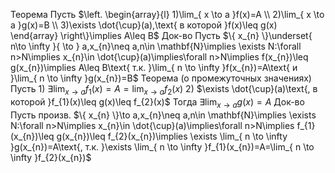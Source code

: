 Теорема
	Пусть
		 $\left. \begin{array}{l} 1)\lim_{ x \to a }f(x)=A \\ 2)\lim_{ x \to a }g(x)=B \\ 3)\exists \dot{\cup}(a),\text{ в которой }f(x)\leq g(x) \end{array} \right\}\implies A\leq B$
Док-во
	Пусть $\{ x_{n} \}\underset{ n\to \infty }{ \to } a,x_{n}\neq a,n\in \mathbf{N}\implies \exists N:\forall n>N\implies x_{n}\in \dot{\cup}(a)\implies\forall n>N\implies f(x_{n})\leq g(x_{n})\implies A\leq B\text{ т.к. }\lim_{ n \to \infty }f(x_{n})=A\text{ и }\lim_{ n \to \infty }g(x_{n})=B$
Теорема (о промежуточных значениях)
	Пусть
		1) $\exists \lim_{ x \to a }f_{1}(x)=A=\lim_{ x \to a }f_{2}(x)$
		2) $\exists \dot{\cup}(a)\text{, в которой }f_{1}(x)\leq g(x)\leq f_{2}(x)$
	Тогда
		$\exists \lim_{ x \to a }g(x)=A$
Док-во
	Пусть произв. $\{ x_{n} \}\to a,x_{n}\neq a,n\in \mathbf{N}\implies \exists N:\forall n>N\implies x_{n}\in \dot{\cup}(a)\implies\forall n>N\implies f_{1}(x_{n})\leq g(x_{n})\leq f_{2}(x_{n})\implies \exists \lim_{ n \to \infty }g(x_{n})=A\text{, т.к. }\exists \lim_{ n \to \infty }f_{1}(x_{n})=A=\lim_{ n \to \infty }f_{2}(x_{n})$
	